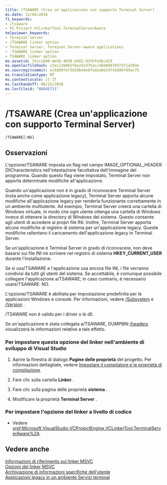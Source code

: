 ```yaml
---
title: /TSAWARE (Crea un'applicazione con supporto Terminal Server)
ms.date: 11/04/2016
f1_keywords:
- /tsaware
- VC.Project.VCLinkerTool.TerminalServerAware
helpviewer_keywords:
- Terminal Server
- /TSAWARE linker option
- Terminal Server, Terminal Server-aware applications
- -TSAWARE linker option
- TSAWARE linker option
ms.assetid: fe1c1846-de5b-4839-b562-93fbfe36cd29
ms.openlocfilehash: c2ec12b0b5fbe241d75acc4bb0d87837371a293e
ms.sourcegitcommit: ec6dd97ef3d10b44e0fedaa8e53f41696f49ac7b
ms.translationtype: MT
ms.contentlocale: it-IT
ms.lasthandoff: 08/25/2020
ms.locfileid: "88845731"
---
```

# <a name="tsaware-create-terminal-server-aware-application"></a>/TSAWARE (Crea un'applicazione con supporto Terminal Server)

```
/TSAWARE[:NO]
```

## <a name="remarks"></a>Osservazioni

L'opzione/TSAWARE imposta un flag nel campo IMAGE_OPTIONAL_HEADER DllCharacteristics nell'intestazione facoltativa dell'immagine del programma. Quando questo flag viene impostato, Terminal Server non apporta determinate modifiche all'applicazione.

Quando un'applicazione non è in grado di riconoscere Terminal Server (nota anche come applicazione legacy), Terminal Server apporta alcune modifiche all'applicazione legacy per renderla funzionante correttamente in un ambiente multiutente. Ad esempio, Terminal Server creerà una cartella di Windows virtuale, in modo che ogni utente ottenga una cartella di Windows invece di ottenere la directory di Windows del sistema. Questo consente agli utenti di accedere ai propri file INI. Inoltre, Terminal Server apporta alcune modifiche al registro di sistema per un'applicazione legacy. Queste modifiche rallentano il caricamento dell'applicazione legacy in Terminal Server.

Se un'applicazione è Terminal Server in grado di riconoscere, non deve basarsi sui file INI né scrivere nel registro di sistema **HKEY_CURRENT_USER** durante l'installazione.

Se si usa/TSAWARE e l'applicazione usa ancora file INI, i file verranno condivisi da tutti gli utenti del sistema. Se accettabile, è comunque possibile collegare l'applicazione a/TSAWARE; in caso contrario, è necessario usare/TSAWARE: NO.

L'opzione/TSAWARE è abilitata per impostazione predefinita per le applicazioni Windows e console. Per informazioni, vedere [/Subsystem](subsystem-specify-subsystem.md) e [/Version](version-version-information.md) .

/TSAWARE non è valido per i driver o le dll.

Se un'applicazione è stata collegata a/TSAWARE, DUMPBIN [/headers](headers.md) visualizzerà le informazioni relative a tale effetto.

### <a name="to-set-this-linker-option-in-the-visual-studio-development-environment"></a>Per impostare questa opzione del linker nell'ambiente di sviluppo di Visual Studio

1. Aprire la finestra di dialogo **Pagine delle proprietà** del progetto. Per informazioni dettagliate, vedere [Impostare il compilatore e le proprietà di compilazione](../working-with-project-properties.md).

1. Fare clic sulla cartella **Linker**.

1. Fare clic sulla pagina delle proprietà **sistema** .

1. Modificare la proprietà **Terminal Server** .

### <a name="to-set-this-linker-option-programmatically"></a>Per impostare l'opzione del linker a livello di codice

- Vedere <xref:Microsoft.VisualStudio.VCProjectEngine.VCLinkerTool.TerminalServerAware%2A>.

## <a name="see-also"></a>Vedere anche

[Informazioni di riferimento sul linker MSVC](linking.md)<br/>
[Opzioni del linker MSVC](linker-options.md)<br/>
[Archiviazione di informazioni specifiche dell'utente](/windows/win32/TermServ/storing-user-specific-information)<br/>
[Applicazioni legacy in un ambiente Servizi terminal](/previous-versions/aa382957(v=vs.85))
